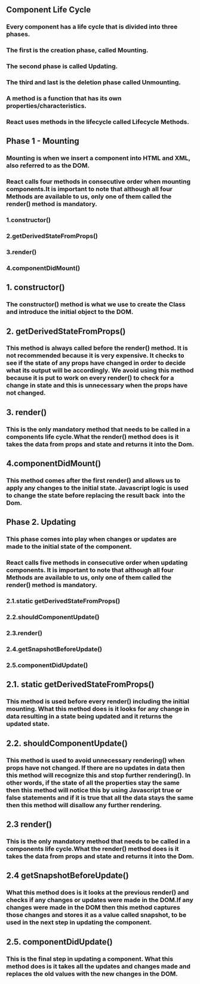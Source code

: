 ## Component Life Cycle

### Every component has a life cycle that is divided into three phases.

### The first is the creation phase, called Mounting. 

### The second phase is called Updating.

### The third and last is the deletion phase called Unmounting.

### A method is a function that has its own properties/characteristics.

### React uses methods in the lifecycle called Lifecycle Methods. 

## Phase 1 - Mounting 

### Mounting is when we insert a component into HTML and XML, also referred to as the DOM.

### React calls four methods in consecutive order when mounting components.It is important to note that although all four Methods are available to us, only one of them called the render() method is mandatory.

### 1.constructor()

### 2.getDerivedStateFromProps()

### 3.render()

### 4.componentDidMount() 

## 1. constructor()

### The constructor() method is what we use to create the Class and introduce the initial object to the DOM.

## 2. getDerivedStateFromProps() 

### This method is always called before the render() method. It is not recommended because it is very expensive. It checks to see if the state of any props have changed in order to decide what its output will be accordingly. We avoid using this method because it is put to work on every render() to check for a change in state and this is unnecessary when the props have not changed.

## 3. render()

### This is the only mandatory method that needs to be called in a components life cycle.What the render() method does is it takes the data from props and state and returns it into the Dom.

## 4.componentDidMount()

### This method comes after the first render() and allows us to apply any changes to the initial state. Javascript logic is used to change the state before replacing the result back  into the Dom.

## Phase 2. Updating

### This phase comes into play when changes or updates are made to the initial state of the component.

### React calls five methods in consecutive order when updating components. It is important to note that although all four Methods are available to us, only one of them called the render() method is mandatory.

### 2.1.static getDerivedStateFromProps()

### 2.2.shouldComponentUpdate()

### 2.3.render()

### 2.4.getSnapshotBeforeUpdate()

### 2.5.componentDidUpdate()

## 2.1. static getDerivedStateFromProps()

### This method is used before every render() including the initial mounting. What this method does is it looks for any change in data resulting in a state being updated and it returns the updated state. 

## 2.2. shouldComponentUpdate()

### This method is used to avoid unnecessary rendering() when props have not changed. If there are no updates in data then this method will recognize this and stop further rendering(). In other words, if the state of all the properties stay the same then this method will notice this by using Javascript true or false statements and if it is true that all the data stays the same then this method will disallow any further rendering.

## 2.3 render()

### This is the only mandatory method that needs to be called in a components life cycle.What the render() method does is it takes the data from props and state and returns it into the Dom.

## 2.4 getSnapshotBeforeUpdate()

### What this method does is it looks at the previous render() and checks if any changes or updates were made in the DOM.If any changes were made in the DOM then this method captures those changes and stores it as a value called snapshot, to be used in the next step in updating the component.

## 2.5. componentDidUpdate()

### This is the final step in updating a component. What this method does is it takes all the updates and changes made and replaces the old values with the new changes in the DOM.

